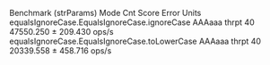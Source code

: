 Benchmark                                      (strParams)   Mode  Cnt      Score     Error  Units
equalsIgnoreCase.EqualsIgnoreCase.ignoreCase        AAAaaa  thrpt   40  47550.250 ± 209.430  ops/s
equalsIgnoreCase.EqualsIgnoreCase.toLowerCase       AAAaaa  thrpt   40  20339.558 ± 458.716  ops/s
